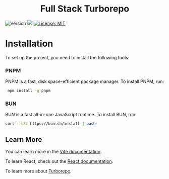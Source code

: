 <h1 align="center">Full Stack Turborepo</h1>
<p>
  <img alt="Version" src="https://img.shields.io/badge/version-0.0.0-blue.svg?cacheSeconds=2592000" />
  <img src="https://img.shields.io/badge/node-%3E%3D21.0.0-blue.svg" />
  <a href="https://github.com/aiherrera/aiherrera-turborepo-template/LICENSE" target="_blank">
    <img alt="License: MIT" src="https://img.shields.io/badge/License-MIT-yellow.svg" />
  </a>
</p>

# Installation
To set up the project, you need to install the following tools:
### PNPM
PNPM is a fast, disk space-efficient package manager.
To install PNPM, run:
```bash
 npm install -g pnpm
```

### BUN
BUN is a fast all-in-one JavaScript runtime.
To install BUN, run:
```bash
curl -fsSL https://bun.sh/install | bash
```

## Learn More

You can learn more in the [Vite documentation](https://vitejs.dev/guide/).

To learn React, check out the [React documentation](https://reactjs.org/).

To learn more about [Turborepo](https://turbo.build/repo/docs).
